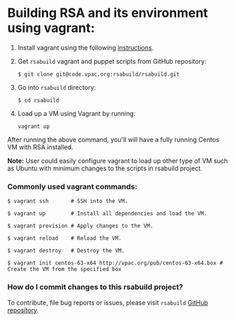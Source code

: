 # Building RSA and its environment using vagrant:

 1. Install vagrant using the following [instructions](http://docs.vagrantup.com/v2/installation/index.html).
    
 2. Get `rsabuild` vagrant and puppet scripts from GitHub repository:
 
 		$ git clone git@code.vpac.org:rsabuild/rsabuild.git

 3. Go into `rsabuild` directory:
 
 		$ cd rsabuild
 		
 4. Load up a VM using Vagrant by running:
 
		vagrant up
		

After running the above command, you'll will have a fully running Centos VM with RSA installed.
    
**Note:** User could easily configure vagrant to load up other type of VM such as Ubuntu with minimum changes to the scripts in rsabuild project.

### Commonly used vagrant commands:

	$ vagrant ssh		# SSH into the VM.

	$ vagrant up		# Install all dependencies and load the VM. 

	$ vagrant provision	# Apply changes to the VM.

	$ vagrant reload	# Reload the VM.

	$ vagrant destroy	# Destroy the VM.

	$ vagrant init centos-63-x64 http://vpac.org/pub/centos-63-x64.box # Create the VM from the specified box


### How do I commit changes to this rsabuild project?

To contribute, file bug reports or issues, please visit `rsabuild` [GitHub repository](https://github.com/VPAC/rsabuild).

